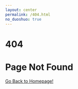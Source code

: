 ```yaml
---
layout: center
permalink: /404.html
no_duoshuo: true
---
```


# 404 

# Page Not Found

<div class="mt3">
  <a href="{{ site.baseurl }}/" class="button button-blue button-big"> Go Back to Homepage!</a>
</div>
